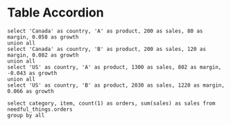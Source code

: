 # Table Accordion

```simple
select 'Canada' as country, 'A' as product, 200 as sales, 80 as margin, 0.058 as growth
union all
select 'Canada' as country, 'B' as product, 200 as sales, 120 as margin, 0.082 as growth
union all
select 'US' as country, 'A' as product, 1300 as sales, 802 as margin, -0.043 as growth
union all
select 'US' as country, 'B' as product, 2030 as sales, 1220 as margin, 0.066 as growth
```

<DataTable data={simple} totalRow=true search=true groupsOpen=true groupBy=country groupType=accordion subtotals=true rowNumbers=true rowShading=false > 
 	<Column id=country totalAgg=500/> 
	<Column id=product/> 
	<Column id=sales fmt=usd totalAgg=800 contentType=colorscale /> 
	<Column id=margin fmt=eur totalAgg=median weightCol=sales contentType=delta downIsGood=true/> 
	<Column id=growth fmt=pct contentType=delta downIsGood=false totalAgg=weightedMean weightCol=sales neutralMax=0.06 neutralMin=-0.06/>
 </DataTable>

 <!-- <DataTable data={simple} groupBy=product totalRow=true summarizeGroups=true rowNumbers=true/>  -->



```orders
select category, item, count(1) as orders, sum(sales) as sales from needful_things.orders
group by all
```

<!-- <DataTable data={orders} groupBy=category rows=3/> -->